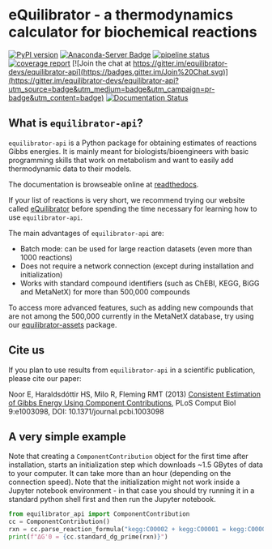 # eQuilibrator - a thermodynamics calculator for biochemical reactions

[![PyPI version](https://badge.fury.io/py/equilibrator-api.svg)](https://badge.fury.io/py/equilibrator-api)
[![Anaconda-Server Badge](https://anaconda.org/conda-forge/equilibrator-api/badges/version.svg)](https://anaconda.org/conda-forge/equilibrator-api)
[![pipeline status](https://gitlab.com/elad.noor/equilibrator-api/badges/master/pipeline.svg)](https://gitlab.com/elad.noor/equilibrator-api/commits/master)
[![coverage report](https://gitlab.com/elad.noor/equilibrator-api/badges/master/coverage.svg)](https://gitlab.com/elad.noor/equilibrator-api/commits/master)
[![Join the chat at https://gitter.im/equilibrator-devs/equilibrator-api](https://badges.gitter.im/Join%20Chat.svg)](https://gitter.im/equilibrator-devs/equilibrator-api?utm_source=badge&utm_medium=badge&utm_campaign=pr-badge&utm_content=badge)
[![Documentation Status](https://readthedocs.org/projects/equilibrator/badge/?version=latest)](https://equilibrator.readthedocs.io/en/latest/?badge=latest)

## What is `equilibrator-api`?

`equilibrator-api` is a Python package for obtaining estimates of reactions Gibbs energies.
It is mainly meant for biologists/bioengineers with basic programming skills that
work on metabolism and want to easily add thermodynamic data to their models.

The documentation is browseable online at
[readthedocs](https://equilibrator.readthedocs.io/en/latest/index.html).

If your list of reactions is very short, we recommend trying our
website called [eQuilibrator](http://equilibrator.weizmann.ac.il/) before spending
the time necessary for learning how to use `equilibrator-api`.

The main advantages of `equilibrator-api` are:

* Batch mode: can be used for large reaction datasets (even more than 1000 reactions)
* Does not require a network connection (except during installation and initialization)
* Works with standard compound identifiers (such as ChEBI, KEGG, BiGG and MetaNetX) for more than 500,000 compounds

To access more advanced features, such as adding new compounds that are not
among the 500,000 currently in the MetaNetX database, try using our 
[equilibrator-assets](https://gitlab.com/equilibrator/equilibrator-assets)
package.

## Cite us

If you plan to use results from `equilibrator-api` in a scientific publication,
please cite our paper:

Noor E, Haraldsdóttir HS, Milo R, Fleming RMT (2013)
[Consistent Estimation of Gibbs Energy Using Component Contributions](http://journals.plos.org/ploscompbiol/article?id=10.1371/journal.pcbi.1003098),
PLoS Comput Biol 9:e1003098, DOI: 10.1371/journal.pcbi.1003098

## A very simple example

Note that creating a `ComponentContribution` object for the first time after
installation, starts an initialization step which downloads ~1.5 GBytes of data
to your computer. It can take more than an hour (depending on the connection speed).
Note that the initialization might not work inside a Jupyter notebook environment - 
in that case you should try running it in a standard python shell first and then
run the Jupyter notebook.

```python
from equilibrator_api import ComponentContribution
cc = ComponentContribution()
rxn = cc.parse_reaction_formula("kegg:C00002 + kegg:C00001 = kegg:C00008 + kegg:C00009")
print(f"ΔG'0 = {cc.standard_dg_prime(rxn)}")
```
